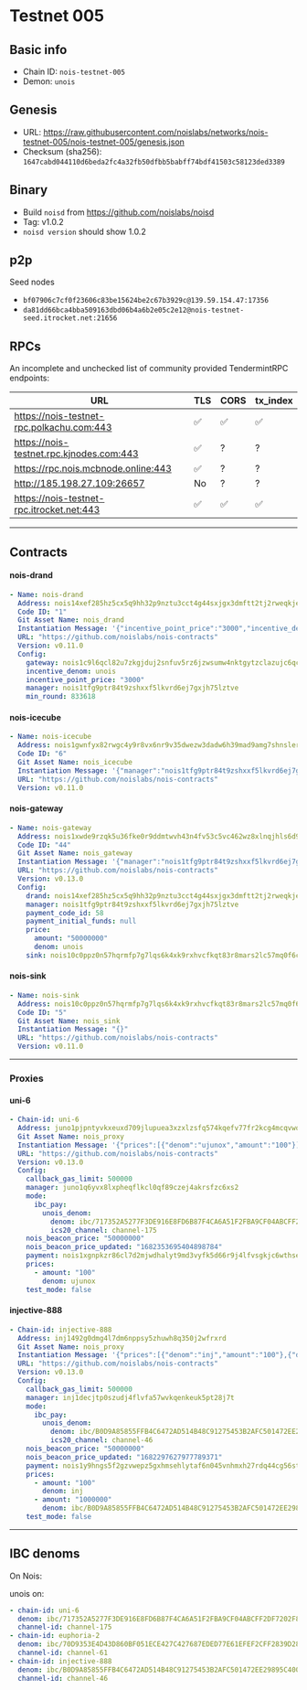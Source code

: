 # Testnet 005

## Basic info

- Chain ID: `nois-testnet-005`
- Demon: `unois`

## Genesis

- URL:
  <https://raw.githubusercontent.com/noislabs/networks/nois-testnet-005/nois-testnet-005/genesis.json>
- Checksum (sha256):
  `1647cabd044110d6beda2fc4a32fb50dfbb5babff74bdf41503c58123ded3389`

## Binary

- Build `noisd` from <https://github.com/noislabs/noisd>
- Tag: v1.0.2
- `noisd version` should show 1.0.2

## p2p

Seed nodes

- `bf07906c7cf0f23606c83be15624be2c67b3929c@139.59.154.47:17356`
- `da81dd66bca4bba509163dbd06b4a6b2e05c2e12@nois-testnet-seed.itrocket.net:21656`

## RPCs

An incomplete and unchecked list of community provided TendermintRPC endpoints:

| URL                                       | TLS | CORS | tx_index |
| ----------------------------------------- | --- | ---- | -------- |
| https://nois-testnet-rpc.polkachu.com:443 | ✅  | ✅   | ✅       |
| https://nois-testnet.rpc.kjnodes.com:443  | ✅  | ?    | ?        |
| https://rpc.nois.mcbnode.online:443       | ✅  | ?    | ?        |
| http://185.198.27.109:26657               | No  | ?    | ?        |
| https://nois-testnet-rpc.itrocket.net:443 | ✅  | ✅   | ✅       |

---

## Contracts

#### nois-drand

```yaml
- Name: nois-drand
  Address: nois14xef285hz5cx5q9hh32p9nztu3cct4g44sxjgx3dmftt2tj2rweqkjextk
  Code ID: "1"
  Git Asset Name: nois_drand
  Instantiation Message: '{"incentive_point_price":"3000","incentive_denom":"unois","min_round":,"manager":"nois1tfg9ptr84t9zshxxf5lkvrd6ej7gxjh75lztve"}'
  URL: "https://github.com/noislabs/nois-contracts"
  Version: v0.11.0
  Config:
    gateway: nois1c9l6qcl82u7zkgjduj2snfuv5rz6jzwsumw4nktgytzclazujc6qc05p5j
    incentive_denom: unois
    incentive_point_price: "3000"
    manager: nois1tfg9ptr84t9zshxxf5lkvrd6ej7gxjh75lztve
    min_round: 833618
```

#### nois-icecube

```yaml
- Name: nois-icecube
  Address: nois1gwnfyx82rwgc4y9r8vx6nr9v35dwezw3dadw6h39mad9amg7shnsler5f0
  Code ID: "6"
  Git Asset Name: nois_icecube
  Instantiation Message: '{"manager":"nois1tfg9ptr84t9zshxxf5lkvrd6ej7gxjh75lztve"}'
  URL: "https://github.com/noislabs/nois-contracts"
  Version: v0.11.0
```

#### nois-gateway

```yaml
- Name: nois-gateway
  Address: nois1xwde9rzqk5u36fke0r9ddmtwvh43n4fv53c5vc462wz8xlnqjhls6d90xc
  Code ID: "44"
  Git Asset Name: nois_gateway
  Instantiation Message: '{"manager":"nois1tfg9ptr84t9zshxxf5lkvrd6ej7gxjh75lztve","price":{"denom":"unois","amount":"50000000"},"payment_code_id":57,"sink":"nois10c0ppz0n57hqrmfp7g7lqs6k4xk9rxhvcfkqt83r8mars2lc57mq0f6cty"}'
  URL: "https://github.com/noislabs/nois-contracts"
  Version: v0.13.0
  Config:
    drand: nois14xef285hz5cx5q9hh32p9nztu3cct4g44sxjgx3dmftt2tj2rweqkjextk
    manager: nois1tfg9ptr84t9zshxxf5lkvrd6ej7gxjh75lztve
    payment_code_id: 58
    payment_initial_funds: null
    price:
      amount: "50000000"
      denom: unois
    sink: nois10c0ppz0n57hqrmfp7g7lqs6k4xk9rxhvcfkqt83r8mars2lc57mq0f6cty
```

#### nois-sink

```yaml
- Name: nois-sink
  Address: nois10c0ppz0n57hqrmfp7g7lqs6k4xk9rxhvcfkqt83r8mars2lc57mq0f6cty
  Code ID: "5"
  Git Asset Name: nois_sink
  Instantiation Message: "{}"
  URL: "https://github.com/noislabs/nois-contracts"
  Version: v0.11.0
```

---

### Proxies

#### uni-6

```yaml
- Chain-id: uni-6
  Address: juno1pjpntyvkxeuxd709jlupuea3xzxlzsfq574kqefv77fr2kcg4mcqvwqedq
  Git Asset Name: nois_proxy
  Instantiation Message: '{"prices":[{"denom":"ujunox","amount":"100"}],"manager":"juno1q6yvx8lxpheqflkcl0qf89czej4akrsfzc6xs2","callback_gas_limit":500000,"test_mode":false,"mode":{"ibc_pay":{"unois_denom":{"ics20_channel":"channel-175","denom":"ibc/717352A5277F3DE916E8FD6B87F4CA6A51F2FBA9CF04ABCFF2DF7202F8A8BC50"}}}}'
  URL: "https://github.com/noislabs/nois-contracts"
  Version: v0.13.0
  Config:
    callback_gas_limit: 500000
    manager: juno1q6yvx8lxpheqflkcl0qf89czej4akrsfzc6xs2
    mode:
      ibc_pay:
        unois_denom:
          denom: ibc/717352A5277F3DE916E8FD6B87F4CA6A51F2FBA9CF04ABCFF2DF7202F8A8BC50
          ics20_channel: channel-175
    nois_beacon_price: "50000000"
    nois_beacon_price_updated: "1682353695404898784"
    payment: nois1xgnpkzr86cl7d2mjwdhalyt9md3vyfk5d66r9j4lfvsgkjc6wthse2q53d
    prices:
      - amount: "100"
        denom: ujunox
    test_mode: false
```

#### injective-888

```yaml
- Chain-id: injective-888
  Address: inj1492g0dmg4l7dm6nppsy5zhuwh8q350j2wfrxrd
  Git Asset Name: nois_proxy
  Instantiation Message: '{"prices":[{"denom":"inj","amount":"100"},{"denom":"ibc/B0D9A85855FFB4C6472AD514B48C91275453B2AFC501472EE29895C400463E6B","amount":"50000000"}],"manager":"inj1decjtp0szudj4flvfa57wvkqenkeuk5pt28j7t","callback_gas_limit":10000,"test_mode":false,"mode":{"ibc_pay":{"unois_denom":{"ics20_channel":"channel-46","denom":"ibc/B0D9A85855FFB4C6472AD514B48C91275453B2AFC501472EE29895C400463E6B"}}}}'
  URL: "https://github.com/noislabs/nois-contracts"
  Version: v0.13.0
  Config:
    callback_gas_limit: 500000
    manager: inj1decjtp0szudj4flvfa57wvkqenkeuk5pt28j7t
    mode:
      ibc_pay:
        unois_denom:
          denom: ibc/B0D9A85855FFB4C6472AD514B48C91275453B2AFC501472EE29895C400463E6B
          ics20_channel: channel-46
    nois_beacon_price: "50000000"
    nois_beacon_price_updated: "1682297627977789371"
    payment: nois1y9hngs5f2gzvwepz5gxhmsehlytaf6n045vnhmxh27rdq44cg56std3zde
    prices:
      - amount: "100"
        denom: inj
      - amount: "1000000"
        denom: ibc/B0D9A85855FFB4C6472AD514B48C91275453B2AFC501472EE29895C400463E6B
    test_mode: false
```

---

## IBC denoms

On Nois:

unois on:

```yaml
- chain-id: uni-6
  denom: ibc/717352A5277F3DE916E8FD6B87F4CA6A51F2FBA9CF04ABCFF2DF7202F8A8BC50
  channel-id: channel-175
- chain-id: euphoria-2
  denom: ibc/70D9353E4D43D860BF051ECE427C427687EDED77E61EFEF2CFF2839D28E6AE43
  channel-id: channel-61
- chain-id: injective-888
  denom: ibc/B0D9A85855FFB4C6472AD514B48C91275453B2AFC501472EE29895C400463E6B
  channel-id: channel-46
```
